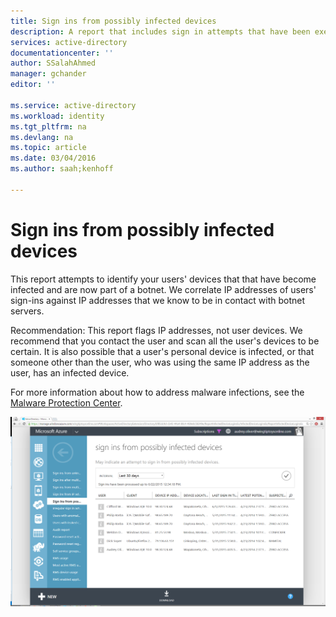 ```yaml
---
title: Sign ins from possibly infected devices
description: A report that includes sign in attempts that have been executed from devices on which some malware (malicious software) may be running.
services: active-directory
documentationcenter: ''
author: SSalahAhmed
manager: gchander
editor: ''

ms.service: active-directory
ms.workload: identity
ms.tgt_pltfrm: na
ms.devlang: na
ms.topic: article
ms.date: 03/04/2016
ms.author: saah;kenhoff

---
```

# Sign ins from possibly infected devices
This report attempts to identify your users' devices that that have become infected and are now part of a botnet. We correlate IP addresses of users' sign-ins against IP addresses that we know to be in contact with botnet servers.

Recommendation: This report flags IP addresses, not user devices. We recommend that you contact the user and scan all the user's devices to be certain. It is also possible that a user's personal device is infected, or that someone other than the user, who was using the same IP address as the user, has an infected device.

For more information about how to address malware infections, see the [Malware Protection Center](http://go.microsoft.com/fwlink/?linkid=335773).

![Sign ins from possibly infected devices](./media/active-directory-reporting-sign-ins-from-possibly-infected-devices/signInsFromPossiblyInfectedDevices.PNG)

